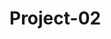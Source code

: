 # Project-02

<!-- TEAM DASHBOARD
    * please enter your name to pick up issues as you start each one
    * will help track pace and progress + get you tons of commits on github ;)
    * task timeline at bottom -->

<!-- ISSUES --
<!-- Total: 30 --           * consider how long each problem will take you to solve
<!-- Per Person: 7 --       * understand that more issues will arise as we continue to develop
<!-- Per Day: 1 --              * each issue you solve will reduce the amount of time the next issue will take you
<!-- Days left: 7 --        * you can do this in 7 days-->
<!--                        * you can do this for 7 days-->




<!-- PSA: Remember to install packages you’re requiring in your code and test before you push to develop or submit a pull request to main. It will make development much faster and easier :) -->

<!-- PSA: Comment your code and use console.logs for testing + leave them in there so others who are using that page can test as well. We will delete them before we submit -->

<!-- House Keeping:
    - When you start up the server, what does the 'Executing (default): SELECT 1+1 AS result' message mean?
    - Note: userRoutes and homeRoutes are almost complete, but didn't have enough time to test
        - to update the develop branch for others to use:
            - git checkout develop
            - git pull origin yourbranchname
            - git commit
            - git push (pushes your branch changes that you just pulled into develop)
            - git checkout yourbranchname + continue working. rinse + repeat

        - don't send pull req to main unless code has been tested and is working correctly
        -->

<!-- Dependecies:
    - bcrypt 5.0.1- installed, not working properly
    - dotenv 8.2.0- installed, questions about .env file when repo being pushed and pulled
    - express 4.17.1- installed, working
    - express-handlebars 5.3.0 - installed, not initiated
    - mysql2 2.2.5 - installed, *handles promises differently than 'mysql'
    - nodemon - installed, cuts out development time bc you're not always stopping and starting server. run: nodemon server.js
    - sequelize 6.6.2 - installed, working so far
    - uniqid 5.3.0 - installed, *use to manage assigning unique ids if needed, uninstall if not-->

<!--
X - API /* pick up issue: { Brandon } */
- how are we using the api?
- what data are we able to pull from google maps and how will we be able to manipulate it?
    - * figure out how to remedy the git guardian secret thing // save for last

SEED INFO
    *this will also be time consuming if we can't figure out how to access the location or restroom data from a third party api

X - seed files need to be converted to js files and completed with information enough to present multiple locations and reviews /* pick up issue: { Janee' } */
#1 - we need to figure out exactly what information we need from each model, why + how we're using it, where we need to send it, etc. /* pick up issue: { Kathryn } */
        - where is it all coming from and going to??
        - why??

* categories removed from MVP due to accessive api calls and time consuming logic /

BCRYPT NOT WORKING
    *password encryption is going to be difficult
#2 - commented out in user.js to get server running - there is a bug /* pick up issue: { Kathryn } */
    - boilerplate passport

BACK END FINISHED AND WORKING BEFORE TUES CLASS IS THE NECESSARY GOAL
*if not, we will only have one class period to complete: handlebars, styling, front end js AND the presentation - this is not enough time.

*** AFTER BACK END, WE STILL HAVE :
#3, #4 - many many handlebars files (+ connect them to wherever they need to be connected to)
    /* pick up issue: { Brandon } */
    /* pick up issue: { Kathryn } */
        * home.hbs(login), loos.hbs(render loos within 20 mi radius *haversine* ), map.hbs (map view and form to leave review)
#5, #6 CSS for handlebars files
        /* pick up issue: { Janee'} */
        /* pick up issue: {  } */
    #7  - style main.handlebars
    #8  - style other views ** code class and id names to be resusable for all these pages to minimize work + time

*** PLUS:
#9 - forms /* pick up issue: {  } */
#10 - event listeners /* pick up issue: {  } */
#11 - big huge javascript functions to iterate through all of our api calls /* pick up issue: {  } */
        * api calls can only be up to 75 per hour or something like that ** )

*** front end javascript (this will have to do a lot for us in terms of functionality, this will be a lot of work and take A LOT of time)

#12 - main menu functionality - modal with buttons/links /* pick up issue: {  } */
    * search functionality not needed - haversine function to render 20 mi radius based on user's current location
#13 - rating functionality *front end js /* pick up issue: {  } */
#14 - event listeners for each button /* pick up issue: {  } */
[#15, #16, #17]
    {- probably more stuff
    - assuming at least 3 problems that take forever to solve
    - slowing us down *fill in as they arise* }
#18 - favorites and trip boards/saved // save for last
#19 - deploy to Heroku /* pick up issue: { Kathryn } */
#20 - figure out how to access it from Heroku /* pick up issue: { Kathryn } */
#21 - present it /* pick up issue: {  } */
#22 - readme /* pick up issue: {  } */

- presentation /* pick up issue: {  } */
#23 - slides
#24 - timing
#25 - meet presentation requirements

**This alone will be tough to reach by due date - not including **
#26 - favorites + pinboards
#27 - user customization optiions like themes, light/dark switch, etc /* pick up issue: {  } */ -->

<!-- ** If we don't have the time to make this happen,
    we need to sit down and figure out what we can make happen
    and how we can present something we're proud of + will get us
    jobs with lots of money - we shouldn't wait till Sat to start figuring this out - we don't have time ** -->


<!-- PAGES + ROUTES
    - login redirects to homepage
    - homepage renders loodata (haversine - 20 mi radius) + map (view buttons render selected loo + reviews)
        - add new loo in menu - modal form
    - selected loo + reviews hbs (loo: id + reviews for that loo)
        - new review button - modal form

    - api routes

        - map.hbs: map view - location pinpoints clickable to render "selected loo modal" which will scroll down to reviews
            * at top of reviews there will be a button to leave a review and modal form to leave review.
            - on map.hbs there will be a button to add new loo w pop up modal form to add a new loo
                - this will redirect to "selected loo modal" rendering the loo that was just added
    - -->




<!-- TECHNOLOGIES
    - css framework - try materialize
    - mysql (sequelize(ORM), + professional appearing seed files)
    - express (handlebars.js)
    - node.js (dotenv, bcrypt)
    - heroku (deployement)
    - encryption/authentication for access (bcrypt, google*?)


    DESIRED FUNCTIONALITY
    - collaborative use between different users on project boards
    - third party api that gives us location and/or restroom data
    - search functionality
    - main menu functionality
    - rating functionality
    - review functionality
    - add new loo (includes location) functionality
    - save favorites funcitonality
    - log in functionality
    - search history or recent searches
    - professional appearance
    - responsive UI

    NEXT LEVEL EXTRAS
    - favorites + pinboards
    - user customization optiions ( themes, light/dark switch, etc )
    - weather api for homepage greeting/banner
    - automated scroll + transitions

    CHALLENGES + UNCHARTED TERRITORIES
    - third party api to provide location and/or restroom data
    - materialize css framework
    - handlebars framework
    - project scale



    TASK PRIORITY + ASSIGNMENTS
    *Please sign up + trade based on code speed strengths
    *If you have faster productivity, let slower coder have the task they can do fastest
    *If you're ahead of schedule, work ahead so we can kill this!

    - Tues: X
        x- project idea { Janee' }
        x- user story + wireframe { Kathryn }
        x- file structure, repo set up, install dependencies { Kathryn }
    - Thurs: X
        x- server + models { Janee' }
        x- config/connection { Brandon }
        x- server running { Kathryn }
    - Fri: X
        x- solidify needed data to be included in models + seeds {  }
        x- solidify API { Brandon }
        - controllers/routes (create new loo, save, + review funcitonality (http methods)){ Kathryn }
        x- models + seed structure {  }
        - create user logins, cookies, and properly encrypt information {  }
        - views, html, begin responsive styling { Janee' }
    - Sat: X
        O- configure search functionality (need restroom data {include location}) {  }
        O- configure main menu functionality {  }
        - configure rating functionality {  }
    - Sun: X
        - overflow day
        -
    - Mon: 5
        - configure save favorites + search history functionality {  }
        - heroku setup { Kathryn }
    - Tues: 4
        - complete MVP
        - assess where we're at and make a game plan for achieving desired final product
    - Thurs: 3
        - final touches
        - presentation plan { Sarehon }
        - presentation runthrough { All }
    - Fri: 2
        - commit final changes
    - Sat: 1
        - PRESENT

    -->
